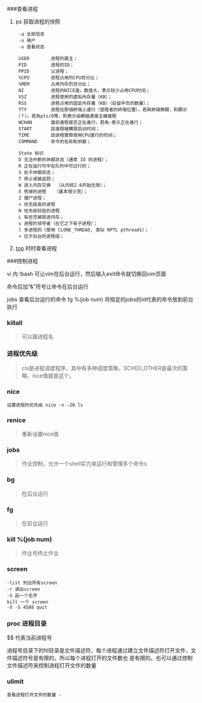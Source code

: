 ###查看进程
1. ps 获取进程的快照

        -a 全部信息
        -u 用户
        -x 查看状态
        
        USER        进程的属主；
        PID         进程的ID；
        PPID        父进程；
        %CPU        进程占用的CPU百分比；
        %MEM        占用内存的百分比；
        NI          进程的NICE值，数值大，表示较少占用CPU时间；
        VSZ         进程使用的虚拟內存量（KB）；
        RSS         进程占用的固定內存量（KB）（驻留中页的数量）；
        TTY         进程在那個終端上運行（登陸者的終端位置），若與終端無關，則顯示（？）。若為pts/0等，則表示由網絡連接主機進程
        WCHAN       當前進程是否正在進行，若為-表示正在進行；
        START       該進程被觸發启动时间；
        TIME        該进程實際使用CPU運行的时间；
        COMMAND     命令的名称和参数；
    
        State 标识
        D 无法中断的休眠状态（通常 IO 的进程）；
        R 正在运行可中在队列中可过行的；
        S 处于休眠状态；
        T 停止或被追踪；
        W 进入内存交换  （从内核2.6开始无效）；
        X 死掉的进程   （基本很少見）；
        Z 僵尸进程；
        < 优先级高的进程
        N 优先级较低的进程
        L 有些页被锁进内存；
        s 进程的领导者（在它之下有子进程）；
        l 多进程的（使用 CLONE_THREAD, 类似 NPTL pthreads）；
        + 位于后台的进程组；
        
2. [top](http://www.cnblogs.com/ggjucheng/archive/2012/01/08/2316399.html) 时时查看进程

###控制进程

vi 内 !bash 可让vim在后台运行，然后输入exit命令就切换回vim页面

命令后加“&”符号让命令在后台运行

jobs 查看后台运行的命令
fg %(job num) 将指定的jobs的id代表的命令放到前台执行 

### killall
> 可以跟进程名

### 进程优先级
>cls是进程调度程序，其中有多种调度策略，SCHED_OTHER是最次的策略，nice值就是这个。

### nice

    设置进程的优先级 nice -n -20 ls
    
### renice 
> 重新设置nice值 

### jobs
> 作业控制，允许一个shell实力来运行和管理多个命令s

### bg
>在后台运行

### fg
>在前台运行

### kill %(job num)
>作业号终止作业


### screen

    -list 列出所有screen
    -r 调出screen
    -S 起一个名字
    kill 一个 screen
    -X -S 4588 quit

### proc 进程目录

$$ 代表当前进程号

进程号目录下的fd目录是文件描述符，每个进程通过建立文件描述符打开文件，文件描述符号是有限的，所以每个进程打开的文件数也 
是有限的。也可以通过控制文件描述符来控制进程打开文件的数量

### ulimit

    查看进程打开文件的数量 -

